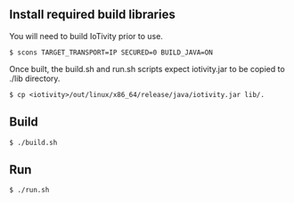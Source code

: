 <!---
  ~ //******************************************************************
  ~ //
  ~ // Copyright 2107 Intel Corporation All Rights Reserved.
  ~ //
  ~ //-=-=-=-=-=-=-=-=-=-=-=-=-=-=-=-=-=-=-=-=-=-=-=-=-=-=-=-=-=-=-=-=
  ~ //
  ~ // Licensed under the Apache License, Version 2.0 (the "License");
  ~ // you may not use this file except in compliance with the License.
  ~ // You may obtain a copy of the License at
  ~ //
  ~ //      http://www.apache.org/licenses/LICENSE-2.0
  ~ //
  ~ // Unless required by applicable law or agreed to in writing, software
  ~ // distributed under the License is distributed on an "AS IS" BASIS,
  ~ // WITHOUT WARRANTIES OR CONDITIONS OF ANY KIND, either express or implied.
  ~ // See the License for the specific language governing permissions and
  ~ // limitations under the License.
  ~ //
  ~ //-=-=-=-=-=-=-=-=-=-=-=-=-=-=-=-=-=-=-=-=-=-=-=-=-=-=-=-=-=-=-=-=
  --->

## Install required build libraries

You will need to build IoTivity prior to use.

    $ scons TARGET_TRANSPORT=IP SECURED=0 BUILD_JAVA=ON

Once built, the build.sh and run.sh scripts expect iotivity.jar to be copied to ./lib directory.

    $ cp <iotivity>/out/linux/x86_64/release/java/iotivity.jar lib/.
    
## Build

    $ ./build.sh

## Run

    $ ./run.sh 

